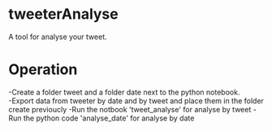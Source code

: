 # tweeterAnalyse
A tool for analyse your tweet.

# Operation
-Create a folder tweet and a folder date next to the python notebook.   
-Export data from tweeter by date and by tweet and place them in the folder create previoucly
-Run the notbook 'tweet_analyse' for analyse by tweet
-Run the python code 'analyse_date' for analyse by date
